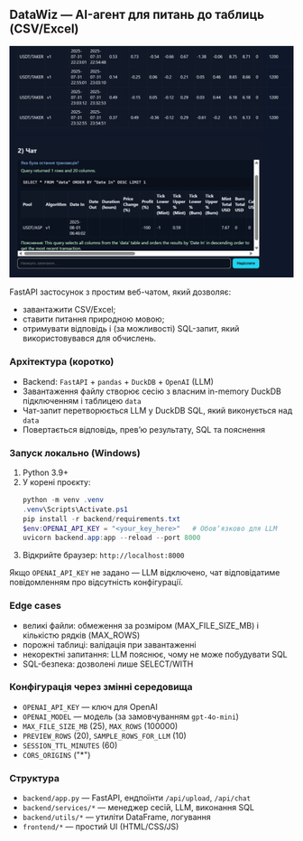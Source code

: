 ## DataWiz — AI-агент для питань до таблиць (CSV/Excel)

![Приклад інтерфейсу](./example.png)

FastAPI застосунок з простим веб-чатом, який дозволяє:
- завантажити CSV/Excel;
- ставити питання природною мовою;
- отримувати відповідь і (за можливості) SQL-запит, який використовувався для обчислень.

### Архітектура (коротко)
- Backend: `FastAPI` + `pandas` + `DuckDB` + `OpenAI` (LLM)
- Завантаження файлу створює сесію з власним in-memory DuckDB підключенням і таблицею `data`
- Чат-запит перетворюється LLM у DuckDB SQL, який виконується над `data`
- Повертається відповідь, превʼю результату, SQL та пояснення

### Запуск локально (Windows)
1. Python 3.9+
2. У корені проєкту:
   ```powershell
   python -m venv .venv
   .venv\Scripts\Activate.ps1
   pip install -r backend/requirements.txt
   $env:OPENAI_API_KEY = "<your_key_here>"   # Обовʼязково для LLM
   uvicorn backend.app:app --reload --port 8000
   ```
3. Відкрийте браузер: `http://localhost:8000`

Якщо `OPENAI_API_KEY` не задано — LLM відключено, чат відповідатиме повідомленням про відсутність конфігурації.

### Edge cases
- великі файли: обмеження за розміром (MAX_FILE_SIZE_MB) і кількістю рядків (MAX_ROWS)
- порожні таблиці: валідація при завантаженні
- некоректні запитання: LLM пояснює, чому не може побудувати SQL
- SQL-безпека: дозволені лише SELECT/WITH

### Конфігурація через змінні середовища
- `OPENAI_API_KEY` — ключ для OpenAI
- `OPENAI_MODEL` — модель (за замовчуванням `gpt-4o-mini`)
- `MAX_FILE_SIZE_MB` (25), `MAX_ROWS` (100000)
- `PREVIEW_ROWS` (20), `SAMPLE_ROWS_FOR_LLM` (10)
- `SESSION_TTL_MINUTES` (60)
- `CORS_ORIGINS` ("*")

### Структура
- `backend/app.py` — FastAPI, ендпоїнти `/api/upload`, `/api/chat`
- `backend/services/*` — менеджер сесій, LLM, виконання SQL
- `backend/utils/*` — утиліти DataFrame, логування
- `frontend/*` — простий UI (HTML/CSS/JS)